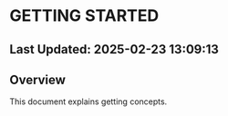 # GETTING STARTED

## Last Updated: 2025-02-23 13:09:13

## Overview
This document explains getting concepts.
